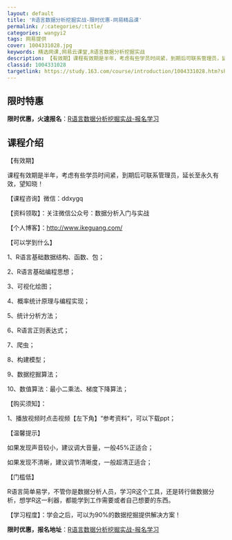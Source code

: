 ```yaml
---
layout: default
title: 'R语言数据分析挖掘实战-限时优惠-网易精品课'
permalink: /:categories/:title/
categories: wangyi2
tags: 网易提供
cover: 1004331028.jpg
keywords: 精选网课,网易云课堂,R语言数据分析挖掘实战
description: 【有效期】课程有效期是半年，考虑有些学员时间紧，到期后可联系管理员，延长至永久有效，望知晓！【课程咨询】微信：ddxyg
classid: 1004331028
targetlink: https://study.163.com/course/introduction/1004331028.htm?share=1&shareId=1025206652&utm_campaign=share&utm_medium=iphoneShare&utm_source=&utm_u=1025206652
---
```


## 限时特惠

**限时优惠，火速报名**：[R语言数据分析挖掘实战-报名学习](https://study.163.com/course/introduction/1004331028.htm?share=1&shareId=1025206652&utm_campaign=share&utm_medium=iphoneShare&utm_source=&utm_u=1025206652)

## 课程介绍

【有效期】

课程有效期是半年，考虑有些学员时间紧，到期后可联系管理员，延长至永久有效，望知晓！



【课程咨询】微信：ddxygq

【资料领取】：关注微信公众号：数据分析入门与实战



【个人博客】：http://www.ikeguang.com/



【可以学到什么】

1、R语言基础数据结构、函数、包；

2、R语言基础编程思想；

3、可视化绘图；

4、概率统计原理与编程实现；

5、统计分析方法；

6、R语言正则表达式；

7、爬虫；

8、构建模型；

9、数据挖掘算法；

10、数值算法：最小二乘法、梯度下降算法；



【购买须知】：

1、播放视频时点击视频【左下角】“参考资料”，可以下载ppt；



【温馨提示】

如果发现声音较小，建议调大音量，一般45%正适合；

如果发现不清晰，建议调节清晰度，一般超清正适合；



【门槛低】

R语言简单易学，不管你是数据分析人员，学习R这个工具，还是转行做数据分析，想学R这一利器，都能学到工作需要或者自己想要的东西。



【学习程度】：学会之后，可以为90%的数据挖掘提供解决方案！

**限时优惠，报名地址**：[R语言数据分析挖掘实战-报名学习](https://study.163.com/course/introduction/1004331028.htm?share=1&shareId=1025206652&utm_campaign=share&utm_medium=iphoneShare&utm_source=&utm_u=1025206652)

